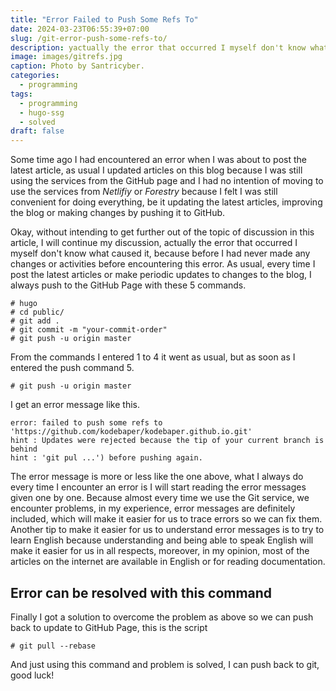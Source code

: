 ```yaml
---
title: "Error Failed to Push Some Refs To"
date: 2024-03-23T06:55:39+07:00
slug: /git-error-push-some-refs-to/
description: yactually the error that occurred I myself don't know what caused it, because before I had never made any changes or activities before encountering this error.
image: images/gitrefs.jpg
caption: Photo by Santricyber.
categories:
  - programming
tags:
  - programming
  - hugo-ssg
  - solved
draft: false
---
```


Some time ago I had encountered an error when I was about to post the latest article, as usual I updated articles on this blog because I was still using the services from the GitHub page and I had no intention of moving to use the services from *Netlifiy* or *Forestry* because I felt I was still convenient for doing everything, be it updating the latest articles, improving the blog or making changes by pushing it to GitHub.

Okay, without intending to get further out of the topic of discussion in this article, I will continue my discussion, actually the error that occurred I myself don't know what caused it, because before I had never made any changes or activities before encountering this error. As usual, every time I post the latest articles or make periodic updates to changes to the blog, I always push to the GitHub Page with these 5 commands.

	# hugo
	# cd public/
	# git add .
	# git commit -m "your-commit-order"
	# git push -u origin master

From the commands I entered 1 to 4 it went as usual, but as soon as I entered the push command 5.
		
	# git push -u origin master

I get an error message like this.

	error: failed to push some refs to 'https://github.com/kodebaper/kodebaper.github.io.git'
	hint : Updates were rejected because the tip of your current branch is behind
	hint : 'git pul ...') before pushing again.

The error message is more or less like the one above, what I always do every time I encounter an error is I will start reading the error messages given one by one. Because almost every time we use the Git service, we encounter problems, in my experience, error messages are definitely included, which will make it easier for us to trace errors so we can fix them. Another tip to make it easier for us to understand error messages is to try to learn English because understanding and being able to speak English will make it easier for us in all respects, moreover, in my opinion, most of the articles on the internet are available in English or for reading documentation.

## Error can be resolved with this command

Finally I got a solution to overcome the problem as above so we can push back to update to GitHub Page, this is the script

	# git pull --rebase

And just using this command and problem is solved, I can push back to git, good luck!